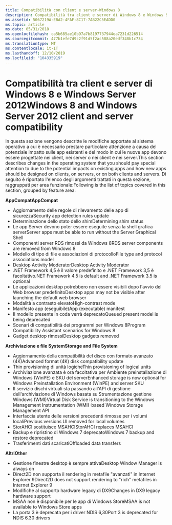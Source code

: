 ```yaml
---
title: Compatibilità con client e server-Windows 8
description: Compatibilità tra client e server di Windows 8 e Windows Server 2012
ms.assetid: 5067219A-EBA2-4FAF-8C17-7AB22C5EADD0
ms.topic: article
ms.date: 05/31/2018
ms.openlocfilehash: ca5b685ae10b97a7b8197737944ea7231d226514
ms.sourcegitcommit: 477b1efe7d9c2f91d5f2ac588a20edf348b1c734
ms.translationtype: MT
ms.contentlocale: it-IT
ms.lasthandoff: 12/10/2019
ms.locfileid: "104335919"
---
```

# <a name="windows-8-and-windows-server-2012-client-and-server-compatibility"></a><span data-ttu-id="f95d1-103">Compatibilità tra client e server di Windows 8 e Windows Server 2012</span><span class="sxs-lookup"><span data-stu-id="f95d1-103">Windows 8 and Windows Server 2012 client and server compatibility</span></span>

<span data-ttu-id="f95d1-104">In questa sezione vengono descritte le modifiche apportate al sistema operativo a cui è necessario prestare particolare attenzione a causa del potenziale impatto sulle app esistenti e del modo in cui le nuove app devono essere progettate nei client, nei server o nei client e nei server.</span><span class="sxs-lookup"><span data-stu-id="f95d1-104">This section describes changes in the operating system that you should pay special attention to due to the potential impacts on existing apps and how new apps should be designed on clients, on servers, or on both clients and servers.</span></span> <span data-ttu-id="f95d1-105">Di seguito è riportato l'elenco degli argomenti trattati in questa sezione, raggruppati per area funzionale:</span><span class="sxs-lookup"><span data-stu-id="f95d1-105">Following is the list of topics covered in this section, grouped by feature area:</span></span>

<span data-ttu-id="f95d1-106">**AppCompat**</span><span class="sxs-lookup"><span data-stu-id="f95d1-106">**AppCompat**</span></span>

-   <span data-ttu-id="f95d1-107">Aggiornamento delle regole di rilevamento delle app di sicurezza</span><span class="sxs-lookup"><span data-stu-id="f95d1-107">Security app detection rules update</span></span>
-   <span data-ttu-id="f95d1-108">Determinazione dello stato dello shim</span><span class="sxs-lookup"><span data-stu-id="f95d1-108">Determining shim status</span></span>
-   <span data-ttu-id="f95d1-109">Le app Server devono poter essere eseguite senza la shell grafica server</span><span class="sxs-lookup"><span data-stu-id="f95d1-109">Server apps must be able to run without the Server Graphical Shell</span></span>
-   <span data-ttu-id="f95d1-110">Componenti server RDS rimossi da Windows 8</span><span class="sxs-lookup"><span data-stu-id="f95d1-110">RDS server components are removed from Windows 8</span></span>
-   <span data-ttu-id="f95d1-111">Modello di tipo di file e associazioni di protocollo</span><span class="sxs-lookup"><span data-stu-id="f95d1-111">File type and protocol associations model</span></span>
-   <span data-ttu-id="f95d1-112">Desktop Activity Moderator</span><span class="sxs-lookup"><span data-stu-id="f95d1-112">Desktop Activity Moderator</span></span>
-   <span data-ttu-id="f95d1-113">.NET Framework 4,5 è il valore predefinito e .NET Framework 3,5 è facoltativo</span><span class="sxs-lookup"><span data-stu-id="f95d1-113">.NET Framework 4.5 is default and .NET Framework 3.5 is optional</span></span>
-   <span data-ttu-id="f95d1-114">Le applicazioni desktop potrebbero non essere visibili dopo l'avvio del Web browser predefinito</span><span class="sxs-lookup"><span data-stu-id="f95d1-114">Desktop apps may not be visible after launching the default web browser</span></span>
-   <span data-ttu-id="f95d1-115">Modalità a contrasto elevato</span><span class="sxs-lookup"><span data-stu-id="f95d1-115">High-contrast mode</span></span>
-   <span data-ttu-id="f95d1-116">Manifesto app (eseguibile)</span><span class="sxs-lookup"><span data-stu-id="f95d1-116">App (executable) manifest</span></span>
-   <span data-ttu-id="f95d1-117">Il modello presente in coda verrà deprecato</span><span class="sxs-lookup"><span data-stu-id="f95d1-117">Queued present model is being deprecated</span></span>
-   <span data-ttu-id="f95d1-118">Scenari di compatibilità dei programmi per Windows 8</span><span class="sxs-lookup"><span data-stu-id="f95d1-118">Program Compatibility Assistant scenarios for Windows 8</span></span>
-   <span data-ttu-id="f95d1-119">Gadget desktop rimossi</span><span class="sxs-lookup"><span data-stu-id="f95d1-119">Desktop gadgets removed</span></span>

<span data-ttu-id="f95d1-120">**Archiviazione e file System**</span><span class="sxs-lookup"><span data-stu-id="f95d1-120">**Storage and File System**</span></span>

-   <span data-ttu-id="f95d1-121">Aggiornamento della compatibilità del disco con formato avanzato (4K)</span><span class="sxs-lookup"><span data-stu-id="f95d1-121">Advanced format (4K) disk compatibility update</span></span>
-   <span data-ttu-id="f95d1-122">Thin provisioning di unità logiche</span><span class="sxs-lookup"><span data-stu-id="f95d1-122">Thin provisioning of logical units</span></span>
-   <span data-ttu-id="f95d1-123">Archiviazione avanzata è ora facoltativa per Ambiente preinstallazione di Windows (WinPE) e SKU del server</span><span class="sxs-lookup"><span data-stu-id="f95d1-123">Enhanced storage is now optional for Windows Preinstallation Environment (WinPE) and server SKU</span></span>
-   <span data-ttu-id="f95d1-124">Il servizio dischi virtuali sta passando all'API di gestione dell'archiviazione di Windows basata su Strumentazione gestione Windows (WMI)</span><span class="sxs-lookup"><span data-stu-id="f95d1-124">Virtual Disk Service is transitioning to the Windows Management Instrumentation (WMI)-based Windows Storage Management API</span></span>
-   <span data-ttu-id="f95d1-125">Interfaccia utente delle versioni precedenti rimosse per i volumi locali</span><span class="sxs-lookup"><span data-stu-id="f95d1-125">Previous versions UI removed for local volumes</span></span>
-   <span data-ttu-id="f95d1-126">StorAHCI sostituisce MSAHCI</span><span class="sxs-lookup"><span data-stu-id="f95d1-126">StorAHCI replaces MSAHCI</span></span>
-   <span data-ttu-id="f95d1-127">Backup e ripristino di Windows 7 deprecato</span><span class="sxs-lookup"><span data-stu-id="f95d1-127">Windows 7 backup and restore deprecated</span></span>
-   <span data-ttu-id="f95d1-128">Trasferimenti dati scaricati</span><span class="sxs-lookup"><span data-stu-id="f95d1-128">Offloaded data transfers</span></span>

<span data-ttu-id="f95d1-129">**Altri**</span><span class="sxs-lookup"><span data-stu-id="f95d1-129">**Other**</span></span>

-   <span data-ttu-id="f95d1-130">Gestione finestre desktop è sempre attiva</span><span class="sxs-lookup"><span data-stu-id="f95d1-130">Desktop Window Manager is always on</span></span>
-   <span data-ttu-id="f95d1-131">Direct2D non supporta il rendering in metafile "avanzati" in Internet Explorer 9</span><span class="sxs-lookup"><span data-stu-id="f95d1-131">Direct2D does not support rendering to "rich" metafiles in Internet Explorer 9</span></span>
-   <span data-ttu-id="f95d1-132">Modifiche al supporto hardware legacy di DX9</span><span class="sxs-lookup"><span data-stu-id="f95d1-132">Changes in DX9 legacy hardware support</span></span>
-   <span data-ttu-id="f95d1-133">MSAA non è disponibile per le app di Windows Store</span><span class="sxs-lookup"><span data-stu-id="f95d1-133">MSAA is not available to Windows Store apps</span></span>
-   <span data-ttu-id="f95d1-134">La porta 3 è deprecata per i driver NDIS 6,30</span><span class="sxs-lookup"><span data-stu-id="f95d1-134">Port 3 is deprecated for NDIS 6.30 drivers</span></span>

 

 
